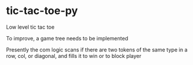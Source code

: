 # tic-tac-toe-py
Low level tic tac toe

To improve, a game tree needs to be implemented

Presently the com logic scans if there are two tokens of the same type in a row, col, or diagonal, and fills it to win or to block player
